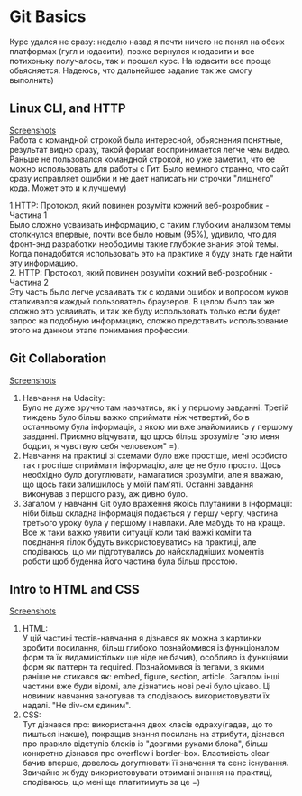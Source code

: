 # Git Basics
Курс удался не сразу: неделю назад я почти ничего не понял на обеих платформах (гугл и юдасити), позже вернулся к юдасити и все потихоньку получалось, так и прошел курс. На юдасити все проще обьясняется. Надеюсь, что дальнейшее задание так же смогу выполнить)
## Linux CLI, and HTTP   
[Screenshots](https://github.com/IhorOzerov/kottans-frontend/tree/main/task_linux_cli)      
Работа с командной строкой была интересной, обьяснения понятные, результат видно сразу, такой формат воспринимается легче чем видео. Раньше не пользовался командной строкой, но уже заметил, что ее можно использовать для работы с Гит. Было немного странно, что сайт сразу исправляет ошибки и не дает написать ни строчки "лишнего" кода. Может это и к лучшему)

1.HTTP: Протокол, який повинен розуміти кожний веб-розробник - Частина 1  
Было сложно усваивать информацию, с таким глубоким анализом темы столкнулся впервые, почти все было новым (95%), удивило, что для фронт-энд разработки неободимы такие глубокие знания этой темы. Когда понадобится использовать это на практике я буду знать где найти эту информацию.  
2. HTTP: Протокол, який повинен розуміти кожний веб-розробник - Частина 2  
Эту часть было легче усваивать т.к с кодами ошибок и вопросом куков сталкивался каждый пользователь браузеров. В целом было так же сложно это усваивать, и так же буду использовать только если будет запрос на подобную информацию, сложно представить использование этого на данном этапе понимания профессии.    
## Git Collaboration  
[Screenshots](https://github.com/IhorOzerov/kottans-frontend/tree/main/task_git_collaboration)   
1. Навчання на Udacity:  
Було не дуже зручно там навчатись, як і у першому завданні. Третій тиждень було більш важко сприймати ніж четвертий, бо в останньому була інформація, з якою ми вже знайомились у першому завданні. Приємно відчувати, що щось більш зрозуміле "это меня бодрит, я чувствую себя человеком" =).   
2. Навчання на практиці зі схемами було вже простіше, мені особисто так простіше сприймати інформацію, але це не було просто. Щось необхідно було догуглювати, намагатися зрозуміти, але я вважаю, що щось таки залишилось у моїй пам'яті. Останні завдання виконував з першого разу, аж дивно було.  
3. Загалом у навчанні Git було враження якоїсь плутанини в інформації: ніби більш складна інформація подається у першу чергу, частина третього уроку була у першому і навпаки. Але мабудь то на краще.  
Все ж таки важко уявити ситуації коли такі важкі коміти та поєднання гілок будуть використовуватись на практиці, але сподіваюсь, що ми підготувались до найскладніших моментів роботи щоб буденна його частина була більш простою.  
## Intro to HTML and CSS  
[Screenshots](https://github.com/IhorOzerov/kottans-frontend/tree/main/task_html_css_intro)  
1. HTML:    
У цій частині тестів-навчання я дізнався як можна з картинки зробити посилання, більш глибоко познайомився із функціоналом форм та їх видами(стільки ще ніде не бачив), особливо із функціями форм як паттерн та required. Познайомився із тегами, з якими раніше не стикався як: embed, figure, section, article. Загалом інші частини вже буди відомі, але дізнатись нові речі було цікаво. Ці новиник навчання занотував та сподіваюсь використовувати їх надалі. "Не div-ом єдиним".  
2. CSS:    
Тут дізнався про: використання двох класів одраху(гадав, що то пишться інакше), покращив знання посилань на атрибути, дізнався про правило відступів блоків із "довгими руками блока", більш конкретно дізнався про overflow i border-box. Властивість clear бачив вперше, довелось догуглювати її значення та сенс існування.   
Звичайно ж буду використовувати отримані знання на практиці, сподіваюсь, що мені ще платитимуть за це =)
